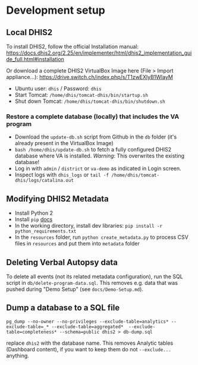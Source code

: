 # Development setup

## Local DHIS2

To install DHIS2, follow the official Installation manual: https://docs.dhis2.org/2.25/en/implementer/html/dhis2_implementation_guide_full.html#installation

Or download a complete DHIS2 VirtualBox Image here (File > Import appliance...): https://drive.switch.ch/index.php/s/T1zwEXlyB1WlayM

- Ubuntu user: `dhis` / Password: `dhis`
- Start Tomcat: `/home/dhis/tomcat-dhis/bin/startup.sh`
- Shut down Tomcat: `/home/dhis/tomcat-dhis/bin/shutdown.sh`

### Restore a complete database (locally) that includes the VA program

- Download the `update-db.sh` script from Github in the `db` folder (it's already present in the VirtualBox Image)
- `bash /home/dhis/update-db.sh` to fetch a fully configured DHIS2 database where VA is installed. *Warning*: This overwrites the existing database!
- Log in with `admin` / `district` or `va-demo` as indicated in Login screen.
- Inspect logs with `dhis_logs` or `tail -f /home/dhis/tomcat-dhis/logs/catalina.out`

## Modifying DHIS2 Metadata

- Install Python 2
- Install `pip` [docs](https://pip.pypa.io/en/stable/installing/)
- In the working directory, install dev libraries: `pip install -r python_requirements.txt`
- In the `resources` folder, run `python create_metadata.py` to process CSV files in `resources` and put them into `metadata` folder

## Deleting Verbal Autopsy data

To delete all events (not its related metadata configuration), run the SQL script in `db/delete-program-data.sql`. This removes e.g. data that was pushed during "Demo Setup" (see `docs/Demo-Setup.md`).

## Dump a database to a SQL file

```
pg_dump --no-owner --no-privileges --exclude-table=analytics* --exclude-table=_* --exclude-table=aggregated*  --exclude-table=completeness* --schema=public dhis2 > db-dump.sql
```
replace `dhis2` with the database name. This removes Analytic tables (Dashboard content), if you want to keep them do not `--exclude...` anything.
